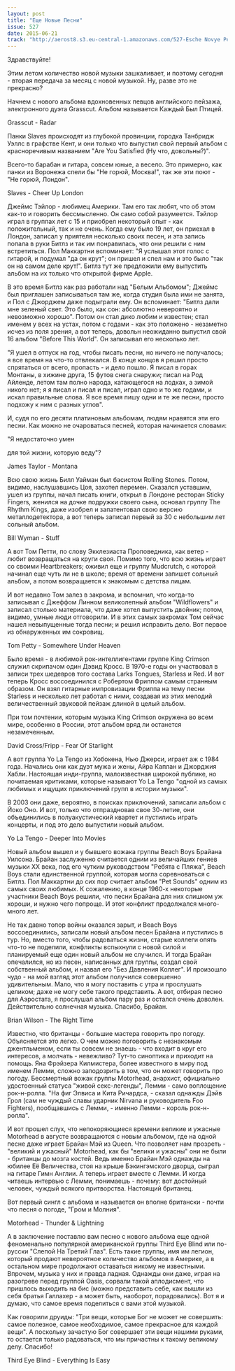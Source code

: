 ```yaml
---
layout: post
title: "Еще Новые Песни"
issue: 527
date: 2015-06-21
track: "http://aerost8.s3.eu-central-1.amazonaws.com/527-Esche Novye Pesni.mp3"
---
```


Здравствуйте!

Этим летом количество новой музыки зашкаливает, и поэтому сегодня - вторая передача за месяц с новой музыкой. Ну, разве это не прекрасно?

Начнем с нового альбома вдохновенных певцов английского пейзажа, электронного дуэта Grasscut. Альбом называется Каждый Был Птицей.

Grasscut - Radar

Панки Slaves происходят из глубокой провинции, городка Танбридж Уэллс в графстве Кент, и они только что выпустил свой первый альбом с красноречивым названием "Are You Satisfied (Ну что, довольны?)".

Всего-то барабан и гитара, совсем юные, а весело. Это примерно, как панки из Воронежа спели бы "Не горюй, Москва!", так же эти поют - "Не горюй, Лондон".

Slaves - Cheer Up London

Джеймс Тэйлор - любимец Америки. Там его так любят, что об этом как-то и говорить бессмысленно. Он само собой разумеется. Тэйлор играл в группах лет с 15 и приобрел некоторый опыт - как положительный, так и не очень. Когда ему было 19 лет, он приехал в Лондон, записал у приятеля несколько своих песен, и эта запись попала в руки Битлз и так им понравилась, что они решили с ним встретиться. Пол Маккартни вспоминает: "Я услышал этот голос с гитарой, и подумал "да он крут"; он пришел и спел нам и это было "так он на самом деле крут!". Битлз тут же предложили ему выпустить альбом на их только что открытой фирме Apple.

В это время Битлз как раз работали над "Белым Альбомом"; Джеймс был приглашен записываться там же, когда студия была ими не занята, и Пол с Джорджем даже подыграли ему. Он вспоминает: "Битлз дали мне зеленый свет. Это было, как сон: абсолютно невероятно и невозможно хорошо". Потом он стал дико любим и известен; стал именем у всех на устах, потом с годами - как это положено - незаметно исчез из поля зрения, а вот теперь, довольн неожиданно выпустил свой 16 альбом "Before This World". Он записывал его несколько лет.

"Я ушел в отпуск на год, чтобы писать песни, но ничего не получалось; я все время на что-то отвлекался. В конце концов я решил просто спрятаться от всего, пропасть - и дело пошло. Я писал в горах Монтаны, в хижине друга, 15 футов снега снаружи; писал на Род Айленде, летом там полно народа, катающегося на лодках, а зимой никого нет; я я писал и писал и писал, играл одно и то же годами, и искал правильные слова. Я все время пишу одни и те же песни, просто подхожу к ним с разных углов".

И, судя по его десяти платиновым альбомам, людям нравятся эти его песни. Как можно не очароваться песней, которая начинается словами:

"Я недостаточно умен

для той жизни, которую веду"?

James Taylor - Montana

Всю свою жизнь Билл Уайман был басистом Rolling Stones. Потом, видимо, наслушавшись Цоя, захотел перемен. Сказался уставшим, ушел из группы, начал писать книги, открыл в Лондоне ресторан Sticky Fingers, женился на дочке подружки своего сына, основал группу The Rhythm Kings, даже изобрел и запатентовал свою версию металлодетектора, а вот теперь записал первый за 30 с небольшим лет сольный альбом.

Bill Wyman - Stuff

А вот Том Петти, по слову Экклезиаста Проповедника, как ветер - любит возвращаться на круги своя. Помимо того, что всю жизнь играет со своими Heartbreakers; оживил еще и группу Mudcrutch, с которой начинал еще чуть ли не в школе; время от времени запишет сольный альбом, а потом возвращается к знакомым с детства лицам.

И вот недавно Том залез в закрома, и вспомнил, что когда-то записывал с Джеффом Линном великолепный альбом "Wildflowers" и записал столько материала, что даже хотел выпустить двойник; потом, видимо, умные люди отговорили. И в этих самых закромах Том сейчас нашел невыпущенные тогда песни; и решил исправить дело. Вот первое из обнаруженных им сокровищ.

Tom Petty - Somewhere Under Heaven

Было время - в любимой рок-интеллигентами группе King Crimson служил скрипачом один Дэвид Кросс. В 1970-е годы он участвовал в записи трех шедевров того состава Larks Tongues, Starless и Red. И вот теперь Кросс воссоединился с Робертом Фриппом самым странным образом. Он взял гитарные импровизации Фриппа на тему песни Starless и несколько лет работал с ними, создавая из этих мелодий величественный звуковой пейзаж длиной в целый альбом.

При том почтении, которым музыка King Crimson окружена во всем мире, особенно в России, этот альбом вряд ли останется незамеченным.

David Cross/Fripp - Fear Of Starlight

А вот группа Yo La Tengo из Хобокена, Нью Джерси, играет аж с 1984 года. Начались они как дуэт мужа и жены, Айра Каплан и Джорджия Хабли. Настоящая инди-группа, малоизвестная широкой публике, но почитаемая критиками, которые называют Yo La Tengo "одной из самых любимых и ищущих приключений групп в истории музыки".

В 2003 они даже, вероятно, в поисках приключений, записали альбом с Йоко Оно. И вот, только что отпраздновав свое 30-летие, они объединились в полуакустический квартет и пустились играть концерты, и под это дело выпустили новый альбом.

Yo La Tengo - Deeper Into Movies

Новый альбом вышел и у бывшего вожака группы Beach Boys Брайана Уилсона. Брайан заслуженно считается одним из величайших гениев музыки XX века, под его чутким руководством "Ребята с Пляжа", Beach Boys стали единственной группой, которая могла соревноваться с Битлз. Пол Маккартни до сих пор считает альбом "Pet Sounds" одним из самых своих любимых. К сожалению, в конце 1960-х некоторые участники Beach Boys решили, что песни Брайана для них слишком уж хороши, и нужно чего попроще. И этот конфликт продолжался много-много лет.

Не так давно топор войны оказался зарыт, и Beach Boys воссоединились, записали новый альбом песен Брайана и пустились в тур. Но, вместо того, чтобы радоваться жизни, старые коллеги опять что-то не поделили, конфликты вспыхнули с новой силой и планируемый еще один новый альбом не случился. И тогда Брайан опечалился, но из песен, написанных для группы, создал свой собственный альбом, и назвал его "Без Давления Коллег". И произошло чудо - на мой взгляд этот альбом получился совершенно удивительным. Мало, что я могу поставить с утра и прослушать целиком; даже не могу себе такого представить. А вот, отбирая песню для Аэростата, я прослушал альбом пару раз и остался очень доволен. Действительно солнечная музыка. Спасибо, Брайан.

Brian Wilson - The Right Time

Известно, что британцы - большие мастера говорить про погоду. Объясняется это легко. О чем можно поговорить с незнакомым джентльменом, если ты совсем не знаешь - что входит в круг его интересов, а молчать - невежливо? Тут-то синоптика и приходит на помощь. Яна Фрэйзера Килмистера, более известного в миру под именем Лемми, сложно заподозрить в том, что он может говорить про погоду. Бессмертный вожак группы Motorhead, анархист, официально удостоенный статуса "живой секс-легенды", Лемми - само воплощение рок-н-ролла. "На фиг Элвиса и Кита Ричардса, - сказал однажды Дэйв Грол (сам не чуждый славы ударник Nirvana и руководитель Foo Fighters), пообщавшись с Лемми, - именно Лемми - король рок-н-ролла".

И вот прошел слух, что непокоряющиеся времени великие и ужасные Motorhead в августе возвращаются с новым альбомом, где на одной песне даже играет Брайан Мэй из Queen. Что позволяет нам прозреть - "великий и ужасный" Motorhead, как бы "велики и ужасны" они не были - британцы до мозга костей. Ведь именно Брайан Мэй однажды на юбилее Её Величества, стоя на крыше Бэкингэмского дворца, сыграл на гитаре Гимн Англии. А теперь играет вместе с Лемми. И когда читаешь интервью с Лемми, понимаешь - почему: вот достойный человек, чуждый всякого притворства. Настоящий британец.

Вот первый сингл с альбома и называется он вполне британски - почти что песня о погоде, "Гром и Молния".

Motorhead - Thunder & Lightning

А в заключение поставлю вам песню с нового альбома еще одной феноменально популярной американской группы Third Eye Blind или по-русски "Слепой На Третий Глаз". Есть такие группы, имя им легион, который продают невероятное количество альбомов в Америке, а в остальном мире продолжают оставаться никому не известными. Впрочем, музыка у них и правда ладная. Однажды они даже, играя на разогреве перед группой Oasis, сорвали такой аплодисмент, что пришлось выходить на бис (можно представить себе, как вышли из себя братья Галлахер - а может быть, наоборот, порадовались). Вот я и думаю, что самое время поделиться с вами этой музыкой.

Как говорили друиды: "Три вещи, которые Бог не может не совершить: самое полезное, самое необходимое, самое прекрасное для каждой вещи". А поскольку зачастую Бог совершает эти вещи нашими руками, то остается только радоваться, что мы причастны к такому великому делу. Спасибо!

Third Eye Blind - Everything Is Easy
